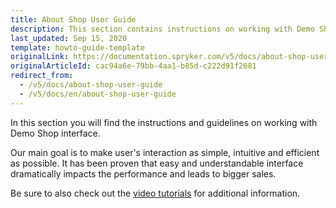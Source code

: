 ```yaml
---
title: About Shop User Guide
description: This section contains instructions on working with Demo Shop interface.
last_updated: Sep 15, 2020
template: howto-guide-template
originalLink: https://documentation.spryker.com/v5/docs/about-shop-user-guide
originalArticleId: cac94a6e-79bb-4aa1-b85d-c222d91f2681
redirect_from:
  - /v5/docs/about-shop-user-guide
  - /v5/docs/en/about-shop-user-guide
---
```



In this section you will find the instructions and guidelines on working with Demo Shop interface.

Our main goal is to make user's interaction as simple, intuitive and efficient as possible. It has been proven that easy and understandable interface dramatically impacts the performance and leads to bigger sales.

Be sure to also check out the [video tutorials](https://docs.spryker.com/docs/scos/user/intro-to-spryker/spryker-videos.html) for additional information.
